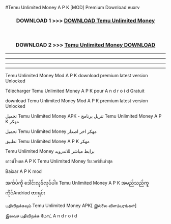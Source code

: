#Temu  Unlimited Money A P K [MOD] Premium Download euxrv



<div align="center">

<h3>DOWNLOAD 1 >>> <a href="https://teeasianyam.web.app?sq=Temu  Unlimited Money">DOWNLOAD Temu  Unlimited Money </a></h3><br>

<h3>DOWNLOAD 2 >>> <a href="https://teeasianyam.web.app?sq=Temu  Unlimited Money ">Temu  Unlimited Money  DOWNLOAD </a></h3>

</div>


----------------------------------------------------------

----------------------------------------------------------

----------------------------------------------------------

----------------------------------------------------------


Temu  Unlimited Money  Mod A P K download premium latest version Unlocked

Télécharger Temu  Unlimited Money  A P K pour A n d r o i d Gratuit

download Temu  Unlimited Money  Mod A P K premium latest version Unlocked

تحميل Temu  Unlimited Money  APK - تنزيل برنامج Temu  Unlimited Money  A P K مهكر

تحميل Temu  Unlimited Money  مهكر اخر اصدار

تطبيق Temu  Unlimited Money  A P K مهكر

Temu  Unlimited Money  برابط مباشر للاندرويد

ดาวน์โหลด A P K Temu  Unlimited Money  รับเวอร์ชันล่าสุด

Baixar A P K mod

အက်ပ်ကို ဒေါင်းလုဒ်လုပ်ပါ။ Temu  Unlimited Money  A P K အမည်သည်ကူကိုင်Andriod ဗားရှင်း

பதிவிறக்கவும் Temu  Unlimited Money  APK[ இல்லை விளம்பரங்கள்] 
 
இலவச பதிவிறக்க மோட் A n d r o i d



